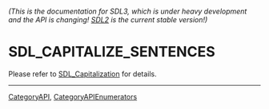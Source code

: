 ###### (This is the documentation for SDL3, which is under heavy development and the API is changing! [SDL2](https://wiki.libsdl.org/SDL2/) is the current stable version!)
# SDL_CAPITALIZE_SENTENCES

Please refer to [SDL_Capitalization](SDL_Capitalization) for details.

----
[CategoryAPI](CategoryAPI), [CategoryAPIEnumerators](CategoryAPIEnumerators)

